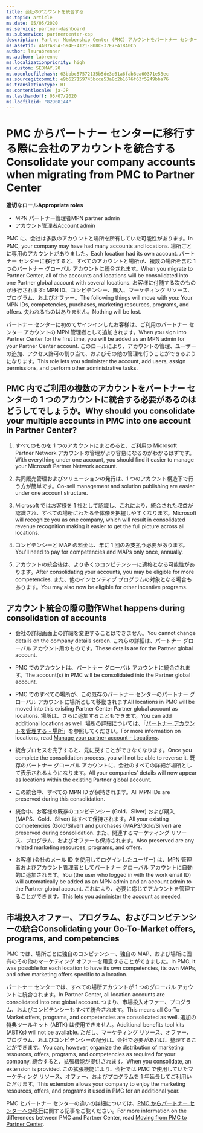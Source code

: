 ```yaml
---
title: 会社のアカウントを統合する
ms.topic: article
ms.date: 05/05/2020
ms.service: partner-dashboard
ms.subservice: partnercenter-csp
description: Partner Membership Center (PMC) アカウントをパートナー センターの 1 つのアカウントに統合する方法について説明します。 PMC からパートナー センターへの移行に適用されます。
ms.assetid: 4A07A85A-594E-4121-808C-37E7FA18A0C5
author: laurabrenner
ms.author: labrenne
ms.localizationpriority: high
ms.custom: SEOMAY.20
ms.openlocfilehash: 63bbbc57572135b5de3d61a6fab8ea60371e58ec
ms.sourcegitcommit: e9b627159745bcce53a8c2b1676f63f5249bba76
ms.translationtype: HT
ms.contentlocale: ja-JP
ms.lasthandoff: 05/07/2020
ms.locfileid: "82908144"
---
```

# <a name="consolidate-your-company-accounts-when-migrating-from-pmc-to-partner-center"></a><span data-ttu-id="6aa3e-104">PMC からパートナー センターに移行する際に会社のアカウントを統合する</span><span class="sxs-lookup"><span data-stu-id="6aa3e-104">Consolidate your company accounts when migrating from PMC to Partner Center</span></span>

<span data-ttu-id="6aa3e-105">**適切なロール**</span><span class="sxs-lookup"><span data-stu-id="6aa3e-105">**Appropriate roles**</span></span>

- <span data-ttu-id="6aa3e-106">MPN パートナー管理者</span><span class="sxs-lookup"><span data-stu-id="6aa3e-106">MPN partner admin</span></span>
- <span data-ttu-id="6aa3e-107">アカウント管理者</span><span class="sxs-lookup"><span data-stu-id="6aa3e-107">Account admin</span></span>

<span data-ttu-id="6aa3e-108">PMC に、会社は多数のアカウントと場所を所有していた可能性があります。</span><span class="sxs-lookup"><span data-stu-id="6aa3e-108">In PMC, your company may have had many accounts and locations.</span></span> <span data-ttu-id="6aa3e-109">場所ごとに専用のアカウントがありました。</span><span class="sxs-lookup"><span data-stu-id="6aa3e-109">Each location had its own account.</span></span> <span data-ttu-id="6aa3e-110">パートナー センターに移行すると、すべてのアカウントと場所が、複数の場所を含む 1 つのパートナー グローバル アカウントに統合されます。</span><span class="sxs-lookup"><span data-stu-id="6aa3e-110">When you migrate to Partner Center, all of the accounts and locations will be consolidated into one Partner global account with several locations.</span></span> <span data-ttu-id="6aa3e-111">お客様に付随する次のものが移行されます: MPN ID、コンピテンシー、購入、マーケティング リソース、プログラム、およびオファー。</span><span class="sxs-lookup"><span data-stu-id="6aa3e-111">The following things will move with you: Your MPN IDs, competencies, purchases, marketing resources, programs, and offers.</span></span> <span data-ttu-id="6aa3e-112">失われるものはありません。</span><span class="sxs-lookup"><span data-stu-id="6aa3e-112">Nothing will be lost.</span></span>

<span data-ttu-id="6aa3e-113">パートナー センターに初めてサインインしたお客様は、ご利用のパートナー センター アカウントの MPN 管理者として追加されます。</span><span class="sxs-lookup"><span data-stu-id="6aa3e-113">When you sign into Partner Center for the first time, you will be added as an MPN admin for your Partner Center account.</span></span> <span data-ttu-id="6aa3e-114">このロールにより、アカウントの管理、ユーザーの追加、アクセス許可の割り当て、およびその他の管理を行うことができるようになります。</span><span class="sxs-lookup"><span data-stu-id="6aa3e-114">This role lets you administer the account, add users, assign permissions, and perform other administrative tasks.</span></span>

## <a name="why-should-you-consolidate-your-multiple-accounts-in-pmc-into-one-account-in-partner-center"></a><span data-ttu-id="6aa3e-115">PMC 内でご利用の複数のアカウントをパートナー センターの 1 つのアカウントに統合する必要があるのはどうしてでしょうか。</span><span class="sxs-lookup"><span data-stu-id="6aa3e-115">Why should you consolidate your multiple accounts in PMC into one account in Partner Center?</span></span>

1. <span data-ttu-id="6aa3e-116">すべてのものを 1 つのアカウントにまとめると、ご利用の Microsoft Partner Network アカウントの管理がより容易になるのがわかるはずです。</span><span class="sxs-lookup"><span data-stu-id="6aa3e-116">With everything under one account, you should find it easier to manage your Microsoft Partner Network account.</span></span>

2. <span data-ttu-id="6aa3e-117">共同販売管理およびソリューションの発行は、1 つのアカウント構造下で行う方が簡単です。</span><span class="sxs-lookup"><span data-stu-id="6aa3e-117">Co-sell management and solution publishing are easier under one account structure.</span></span>

3. <span data-ttu-id="6aa3e-118">Microsoft ではお客様を 1 社として認識し、これにより、統合された収益が認識され、すべての場所にわたる全体像を把握しやすくなります。</span><span class="sxs-lookup"><span data-stu-id="6aa3e-118">Microsoft will recognize you as one company, which will result in consolidated revenue recognition making it easier to get the full picture across all locations.</span></span>  

4. <span data-ttu-id="6aa3e-119">コンピテンシーと MAP の料金は、年に 1 回のみ支払う必要があります。</span><span class="sxs-lookup"><span data-stu-id="6aa3e-119">You'll need to pay for competencies and MAPs only once, annually.</span></span>

5. <span data-ttu-id="6aa3e-120">アカウントの統合後は、より多くのコンピテンシーに適格となる可能性があります。</span><span class="sxs-lookup"><span data-stu-id="6aa3e-120">After consolidating your accounts, you may be eligible for more competencies.</span></span> <span data-ttu-id="6aa3e-121">また、他のインセンティブ プログラムの対象となる場合もあります。</span><span class="sxs-lookup"><span data-stu-id="6aa3e-121">You may also now be eligible for other incentive programs.</span></span>


## <a name="what-happens-during-consolidation-of-accounts"></a><span data-ttu-id="6aa3e-122">アカウント統合の際の動作</span><span class="sxs-lookup"><span data-stu-id="6aa3e-122">What happens during consolidation of accounts</span></span>

- <span data-ttu-id="6aa3e-123">会社の詳細画面上の詳細を変更することはできません。</span><span class="sxs-lookup"><span data-stu-id="6aa3e-123">You cannot change details on the company details screen.</span></span> <span data-ttu-id="6aa3e-124">これらの詳細は、パートナー グローバル アカウント用のものです。</span><span class="sxs-lookup"><span data-stu-id="6aa3e-124">These details are for the Partner global account.</span></span> 

- <span data-ttu-id="6aa3e-125">PMC でのアカウントは、パートナー グローバル アカウントに統合されます。</span><span class="sxs-lookup"><span data-stu-id="6aa3e-125">The account(s) in PMC will be consolidated into the Partner global account.</span></span>

- <span data-ttu-id="6aa3e-126">PMC でのすべての場所が、この既存のパートナー センターのパートナー グローバル アカウントに場所として移動されます</span><span class="sxs-lookup"><span data-stu-id="6aa3e-126">All locations in PMC will be moved into this existing Partner Center Partner global account as locations.</span></span> <span data-ttu-id="6aa3e-127">場所は、さらに追加することもできます。</span><span class="sxs-lookup"><span data-stu-id="6aa3e-127">You can add additional locations as well.</span></span> <span data-ttu-id="6aa3e-128">場所の詳細については、「[パートナー アカウントを管理する - 場所](manage-locations.md)」を参照してください。</span><span class="sxs-lookup"><span data-stu-id="6aa3e-128">For more information on locations, read  [Manage your partner account - Locations](manage-locations.md).</span></span>

- <span data-ttu-id="6aa3e-129">統合プロセスを完了すると、元に戻すことができなくなります。</span><span class="sxs-lookup"><span data-stu-id="6aa3e-129">Once you complete the consolidation process, you will not be able to reverse it.</span></span> <span data-ttu-id="6aa3e-130">既存のパートナー グローバル アカウントに、会社のすべての詳細が場所として表示されるようになります。</span><span class="sxs-lookup"><span data-stu-id="6aa3e-130">All your companies' details will now appear as locations within the existing Partner global account.</span></span> 

- <span data-ttu-id="6aa3e-131">この統合中、すべての MPN ID が保持されます。</span><span class="sxs-lookup"><span data-stu-id="6aa3e-131">All MPN IDs are preserved during this consolidation.</span></span>

- <span data-ttu-id="6aa3e-132">統合中、お客様の既存のコンピテンシー (Gold、Silver) および購入 (MAPS、Gold、Silver) はすべて保持されます。</span><span class="sxs-lookup"><span data-stu-id="6aa3e-132">All your existing competencies (Gold/Silver) and purchases (MAPS/Gold/Silver) are preserved during consolidation.</span></span> <span data-ttu-id="6aa3e-133">また、関連するマーケティング リソース、プログラム、およびオファーも保持されます。</span><span class="sxs-lookup"><span data-stu-id="6aa3e-133">Also preserved are any related marketing resources, programs, and offers.</span></span>

- <span data-ttu-id="6aa3e-134">お客様 (会社のメール ID を使用してログインしたユーザー) は、MPN 管理者およびアカウント管理者としてパートナー グローバル アカウントに自動的に追加されます。</span><span class="sxs-lookup"><span data-stu-id="6aa3e-134">You (the user who logged in with the work email ID) will automatically be added as an MPN admin and an account admin to the Partner global account.</span></span> <span data-ttu-id="6aa3e-135">これにより、必要に応じてアカウントを管理することができます。</span><span class="sxs-lookup"><span data-stu-id="6aa3e-135">This lets you administer the account as needed.</span></span>

## <a name="consolidating-your-go-to-market-offers-programs-and-competencies"></a><span data-ttu-id="6aa3e-136">市場投入オファー、プログラム、およびコンピテンシーの統合</span><span class="sxs-lookup"><span data-stu-id="6aa3e-136">Consolidating your Go-To-Market offers, programs, and competencies</span></span>

<span data-ttu-id="6aa3e-137">PMC では、場所ごとに独自のコンピテンシー、独自の MAP、および場所に固有のその他のマーケティング オファーを用意することができました。</span><span class="sxs-lookup"><span data-stu-id="6aa3e-137">In PMC, it was possible for each location to have its own competencies, its own MAPs, and other marketing offers specific to a location.</span></span>

<span data-ttu-id="6aa3e-138">パートナー センターでは、すべての場所アカウントが 1 つのグローバル アカウントに統合されます。</span><span class="sxs-lookup"><span data-stu-id="6aa3e-138">In Partner Center, all location accounts are consolidated into one global account.</span></span> <span data-ttu-id="6aa3e-139">つまり、市場投入オファー、プログラム、およびコンピテンシーもすべて統合されます。</span><span class="sxs-lookup"><span data-stu-id="6aa3e-139">This means all Go-To-Market offers, programs, and competencies are consolidated as well.</span></span> <span data-ttu-id="6aa3e-140">追加の特典ツールキット (ABTK) は使用できません。</span><span class="sxs-lookup"><span data-stu-id="6aa3e-140">Additional benefits tool kits (ABTKs) will not be available.</span></span> <span data-ttu-id="6aa3e-141">ただし、マーケティング リソース、オファー、プログラム、およびコンピテンシーの配分は、会社で必要があれば、整理することができます。</span><span class="sxs-lookup"><span data-stu-id="6aa3e-141">You can, however, organize the distribution of marketing resources, offers, programs, and competencies as required for your company.</span></span> <span data-ttu-id="6aa3e-142">統合すると、拡張機能が提供されます。</span><span class="sxs-lookup"><span data-stu-id="6aa3e-142">When you consolidate, an extension is provided.</span></span> <span data-ttu-id="6aa3e-143">この拡張機能により、会社では PMC で使用していたマーケティング リソース、オファー、およびプログラムを 1 年延長してご利用いただけます。</span><span class="sxs-lookup"><span data-stu-id="6aa3e-143">This extension allows your company to enjoy the marketing resources, offers, and programs it used in PMC for an additional year.</span></span>

<span data-ttu-id="6aa3e-144">PMC とパートナー センターの違いの詳細については、[PMC からパートナー センターへの移行](guide-to-migration.md)に関する記事をご覧ください。</span><span class="sxs-lookup"><span data-stu-id="6aa3e-144">For more information on the differences between PMC and Partner Center, read [Moving from PMC to Partner Center](guide-to-migration.md).</span></span>

